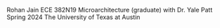 Rohan Jain
ECE 382N19
Microarchitecture (graduate) with Dr. Yale Patt
Spring 2024
The University of Texas at Austin


